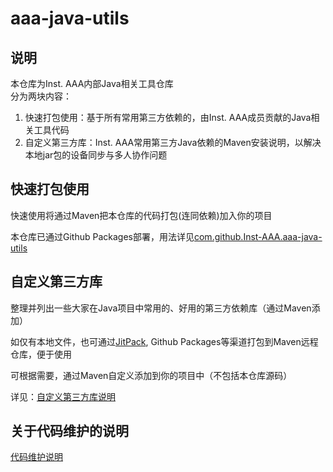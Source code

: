 # aaa-java-utils

## 说明

本仓库为Inst. AAA内部Java相关工具仓库  
分为两块内容：

1. 快速打包使用：基于所有常用第三方依赖的，由Inst. AAA成员贡献的Java相关工具代码
2. 自定义第三方库：Inst. AAA常用第三方Java依赖的Maven安装说明，以解决本地jar包的设备同步与多人协作问题

## 快速打包使用
快速使用将通过Maven把本仓库的代码打包(连同依赖)加入你的项目

本仓库已通过Github Packages部署，用法详见[com.github.Inst-AAA.aaa-java-utils](https://github.com/orgs/Inst-AAA/packages?repo_name=aaa-java-utils)

## 自定义第三方库
整理并列出一些大家在Java项目中常用的、好用的第三方依赖库（通过Maven添加）

如仅有本地文件，也可通过[JitPack](https://jitpack.io/), Github Packages等渠道打包到Maven远程仓库，便于使用

可根据需要，通过Maven自定义添加到你的项目中（不包括本仓库源码）

详见：[自定义第三方库说明](docs/custom-third-party.md)



## 关于代码维护的说明
[代码维护说明](docs/code-maintainance.md)   
